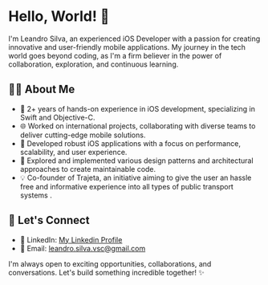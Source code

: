 # Hello, World! 👋

I'm Leandro Silva, an experienced iOS Developer with a passion for creating innovative and user-friendly mobile applications. My journey in the tech world goes beyond coding, as I'm a firm believer in the power of collaboration, exploration, and continuous learning.

## 👨‍💻 About Me

- 🚀 2+ years of hands-on experience in iOS development, specializing in Swift and Objective-C.
- 🌐 Worked on international projects, collaborating with diverse teams to deliver cutting-edge mobile solutions.
- 📱 Developed robust iOS applications with a focus on performance, scalability, and user experience.
- 🤖 Explored and implemented various design patterns and architectural approaches to create maintainable code.
- 💡 Co-founder of Trajeta, an initiative aiming to give the user an hassle free and informative experience into all types of public transport systems .

## 🌟 Let's Connect

- 🔗 LinkedIn: [My Linkedin Profile](https://www.linkedin.com/in/leandro-silva-mad/)
- 📧 Email: leandro.silva.vsc@gmail.com

I'm always open to exciting opportunities, collaborations, and conversations. Let's build something incredible together! ✨
